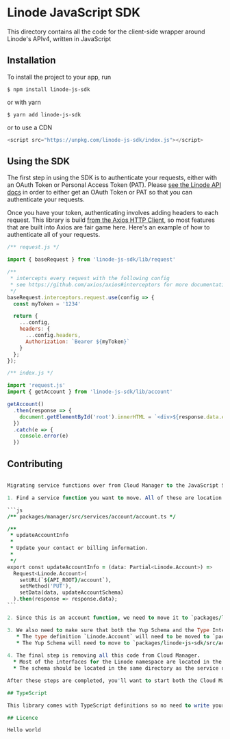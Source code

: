 # Linode JavaScript SDK

This directory contains all the code for the client-side wrapper around Linode's APIv4, written in JavaScript

## Installation

To install the project to your app, run

```
$ npm install linode-js-sdk
```

or with yarn

```
$ yarn add linode-js-sdk
```

or to use a CDN

```js
<script src="https://unpkg.com/linode-js-sdk/index.js"></script>
```

## Using the SDK

The first step in using the SDK is to authenticate your requests, either with an OAuth Token or Personal Access Token (PAT). Please [see the Linode API docs](https://developers-linode.netlify.com/api/v4/#access-and-authentication) in order to either get an OAuth Token or PAT so that you can authenticate your requests.

Once you have your token, authenticating involves adding headers to each request. This library is build [from the Axios HTTP Client](https://github.com/axios/axios), so most features that are built into Axios are fair game here. Here's an example of how to authenticate all of your requests.

```js
/** request.js */

import { baseRequest } from 'linode-js-sdk/lib/request'

/** 
 * intercepts every request with the following config
 * see https://github.com/axios/axios#interceptors for more documentation.
 */
baseRequest.interceptors.request.use(config => {
  const myToken = '1234'

  return {
    ...config,
    headers: {
      ...config.headers,
      Authorization: `Bearer ${myToken}`
    }
  };
});
```

```js
/** index.js */

import 'request.js'
import { getAccount } from 'linode-js-sdk/lib/account'

getAccount()
  .then(response => {
    document.getElementById('root').innerHTML = `<div>${response.data.email}</div>`
  })
  .catch(e => {
    console.error(e)
  })
```

## Contributing

~~~~~ FOR INTERNAL CONTRIBUTORS. REVISE THIS LATER ~~~~~~

Migrating service functions over from Cloud Manager to the JavaScript SDK is relatively straightforward, and involves a few steps.

1. Find a service function you want to move. All of these are location in `/pacakges/manager/src/services`. For example:

```js
/** packages/manager/src/services/account/account.ts */

/**
 * updateAccountInfo
 *
 * Update your contact or billing information.
 *
 */
export const updateAccountInfo = (data: Partial<Linode.Account>) =>
  Request<Linode.Account>(
    setURL(`${API_ROOT}/account`),
    setMethod('PUT'),
    setData(data, updateAccountSchema)
  ).then(response => response.data);
```

2. Since this is an account function, we need to move it to `packages/linode-js-sdk/src/account/account.ts`

3. We also need to make sure that both the Yup Schema and the Type Interfaces are moved over as well.
   * The type definition `Linode.Account` will need to be moved to `packages/linode-js-sdk/src/account/types.ts`
   * The Yup Schema will need to move to `packages/linode-js-sdk/src/account/account.schema.ts`
  
4. The final step is removing all this code from Cloud Manager.
  * Most of the interfaces for the Linode namespace are located in the `types` directory. In this case, `Linode.Account` is located at `packages/manager/src/types/Account.ts`.
  * The schema should be located in the same directory as the service directory for the function you are moving.

After these steps are completed, you'll want to start both the Cloud Manager and Linode JS SDK projects and make sure there are no type errors and that everything is compiling correctly.

## TypeScript

This library comes with TypeScript definitions so no need to write your own or find them elsewhere online. Just import the functions as normal and they should play nicely with TypeScript!

## Licence

Hello world